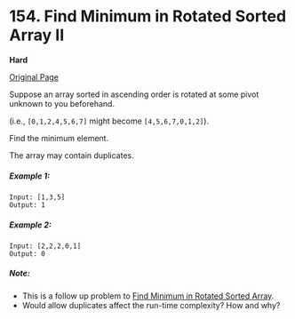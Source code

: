 # 154. Find Minimum in Rotated Sorted Array II

**Hard**

[Original Page](https://leetcode.com/problems/find-minimum-in-rotated-sorted-array-ii/)

Suppose an array sorted in ascending order is rotated at some pivot unknown to you beforehand.

(i.e.,  `[0,1,2,4,5,6,7]` might become  `[4,5,6,7,0,1,2]`).

Find the minimum element.

The array may contain duplicates.

##### Example 1:
```
Input: [1,3,5]
Output: 1
```

##### Example 2:
```
Input: [2,2,2,0,1]
Output: 0
```

##### Note:
- This is a follow up problem to [Find Minimum in Rotated Sorted Array](https://leetcode.com/problems/find-minimum-in-rotated-sorted-array/description/).
- Would allow duplicates affect the run-time complexity? How and why?
